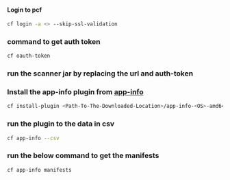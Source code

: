 #### Login to pcf
```sh
cf login -a <> --skip-ssl-validation
```
### command to get auth token
```sh
cf oauth-token
```
### run the scanner jar by replacing the url and auth-token


### Install the  app-info plugin from [app-info](https://github.com/rahulkj/app-info)
```sh
cf install-plugin <Path-To-The-Downloaded-Location>/app-info-<OS>-amd64 -f
```
### run the plugin to the data in csv
```sh
cf app-info --csv
```
### run the below command to get the manifests

```sh
cf app-info manifests
```
